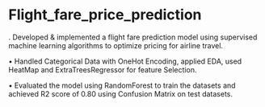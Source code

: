 # Flight_fare_price_prediction

. Developed & implemented a flight fare prediction model using supervised machine learning algorithms to optimize pricing for airline travel.

• Handled Categorical Data with OneHot Encoding, applied EDA, used HeatMap and ExtraTreesRegressor for feature Selection.

• Evaluated the model using RandomForest to train the datasets and achieved R2 score of 0.80 using Confusion Matrix on test datasets.
